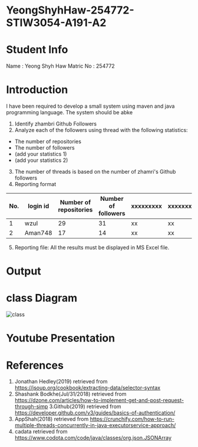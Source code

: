 # YeongShyhHaw-254772-STIW3054-A191-A2
# Student Info

Name      : Yeong Shyh Haw
Matric No : 254772

# Introduction
I have been required to develop a small system using maven and java programming language. The system should be abke 
1. Identify zhambri Github Followers
2. Analyze each of the followers using thread with the following statistics:
  - The number of repositories
  - The number of followers
  - (add your statistics 1)
  - (add your statistics 2)
3. The number of threads is based on the number of zhamri's Github followers
4. Reporting format

| No. | login id | Number of repositories | Number of followers | xxxxxxxxx | xxxxxxxxxx |
|-----|----------|------------------------|---------------------|-----------|------------|
| 1   | wzul     | 29                     | 31                  |    xx     |     xx     |
| 2   | Aman748  | 17                     | 14                  |    xx     |     xx     |

5. Reporting file: All the results must be displayed in MS Excel file.

# Output

# class Diagram
![class](https://user-images.githubusercontent.com/47937370/68524271-baac6e00-02ff-11ea-99fd-0b3f24a553eb.PNG)



# Youtube Presentation

# References
1. Jonathan Hedley(2019) retrieved from https://jsoup.org/cookbook/extracting-data/selector-syntax
2. Shashank Bodkhe(Jul/31/2018) retrieved from https://dzone.com/articles/how-to-implement-get-and-post-request-through-simp
3.Github(2019) retrieved from https://developer.github.com/v3/guides/basics-of-authentication/
4. AppShah(2018) retrieved from https://crunchify.com/how-to-run-multiple-threads-concurrently-in-java-executorservice-approach/
5. cadata retrieved from https://www.codota.com/code/java/classes/org.json.JSONArray
